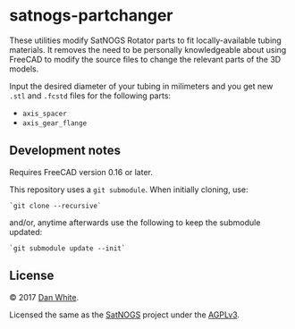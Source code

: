 # satnogs-partchanger

These utilities modify SatNOGS Rotator parts to fit locally-available tubing materials.  It removes the need to be personally knowledgeable about using FreeCAD to modify the source files to change the relevant parts of the 3D models.

Input the desired diameter of your tubing in milimeters and you get new `.stl` and `.fcstd` files for the following parts:

* `axis_spacer`
* `axis_gear_flange`


## Development notes

Requires FreeCAD version 0.16 or later.

This repository uses a `git submodule`.  When initially cloning, use:

    `git clone --recursive`

and/or, anytime afterwards use the following to keep the submodule updated:

    `git submodule update --init`

## License

&copy; 2017 [Dan White](https://github.com/etihwnad).

Licensed the same as the [SatNOGS](https://satnogs.org) project under the [AGPLv3](LICENSE).
